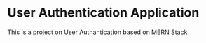 <h1> User Authentication Application </h1>
<p> This is a project on User Authantication based on MERN Stack.</p>
